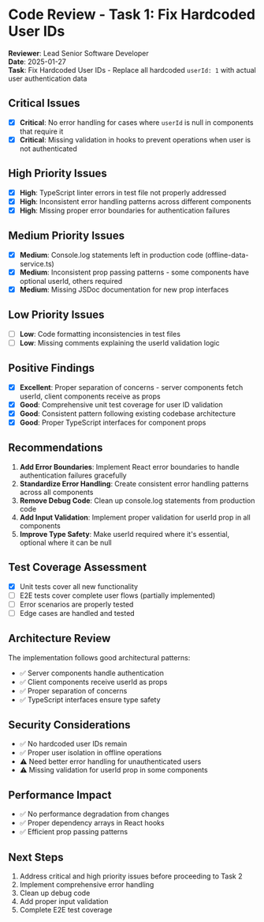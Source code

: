 # Code Review - Task 1: Fix Hardcoded User IDs

**Reviewer**: Lead Senior Software Developer  
**Date**: 2025-01-27  
**Task**: Fix Hardcoded User IDs - Replace all hardcoded `userId: 1` with actual user authentication data

## Critical Issues

- [x] **Critical**: No error handling for cases where `userId` is null in components that require it
- [x] **Critical**: Missing validation in hooks to prevent operations when user is not authenticated

## High Priority Issues

- [x] **High**: TypeScript linter errors in test file not properly addressed
- [x] **High**: Inconsistent error handling patterns across different components
- [x] **High**: Missing proper error boundaries for authentication failures

## Medium Priority Issues

- [x] **Medium**: Console.log statements left in production code (offline-data-service.ts)
- [x] **Medium**: Inconsistent prop passing patterns - some components have optional userId, others required
- [x] **Medium**: Missing JSDoc documentation for new prop interfaces

## Low Priority Issues

- [ ] **Low**: Code formatting inconsistencies in test files
- [ ] **Low**: Missing comments explaining the userId validation logic

## Positive Findings

- [x] **Excellent**: Proper separation of concerns - server components fetch userId, client components receive as props
- [x] **Good**: Comprehensive unit test coverage for user ID validation
- [x] **Good**: Consistent pattern following existing codebase architecture
- [x] **Good**: Proper TypeScript interfaces for component props

## Recommendations

1. **Add Error Boundaries**: Implement React error boundaries to handle authentication failures gracefully
2. **Standardize Error Handling**: Create consistent error handling patterns across all components
3. **Remove Debug Code**: Clean up console.log statements from production code
4. **Add Input Validation**: Implement proper validation for userId prop in all components
5. **Improve Type Safety**: Make userId required where it's essential, optional where it can be null

## Test Coverage Assessment

- [x] Unit tests cover all new functionality
- [ ] E2E tests cover complete user flows (partially implemented)
- [ ] Error scenarios are properly tested
- [ ] Edge cases are handled and tested

## Architecture Review

The implementation follows good architectural patterns:

- ✅ Server components handle authentication
- ✅ Client components receive userId as props
- ✅ Proper separation of concerns
- ✅ TypeScript interfaces ensure type safety

## Security Considerations

- ✅ No hardcoded user IDs remain
- ✅ Proper user isolation in offline operations
- ⚠️ Need better error handling for unauthenticated users
- ⚠️ Missing validation for userId prop in some components

## Performance Impact

- ✅ No performance degradation from changes
- ✅ Proper dependency arrays in React hooks
- ✅ Efficient prop passing patterns

## Next Steps

1. Address critical and high priority issues before proceeding to Task 2
2. Implement comprehensive error handling
3. Clean up debug code
4. Add proper input validation
5. Complete E2E test coverage

